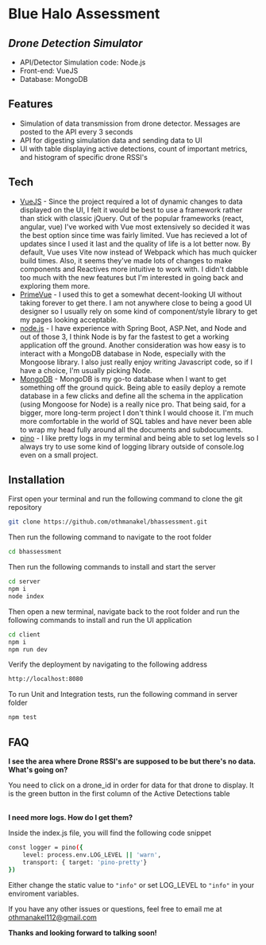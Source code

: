 # Blue Halo Assessment
## _Drone Detection Simulator_

- API/Detector Simulation code: Node.js
- Front-end: VueJS 
- Database: MongoDB

## Features

- Simulation of data transmission from drone detector. Messages are posted to the API every 3 seconds
- API for digesting simulation data and sending data to UI
- UI with table displaying active detections, count of important metrics, and histogram of specific drone RSSI's
## Tech


- [VueJS] - Since the project required a lot of dynamic changes to data displayed on the UI, I felt it would be best to use a framework rather than stick with classic jQuery. Out of the popular frameworks (react, angular, vue) I've worked with Vue most extensively so decided it was the best option since time was fairly limited. Vue has recieved a lot of updates since I used it last and the quality of life is a lot better now. By default, Vue uses Vite now instead of Webpack which has much quicker build times. Also, it seems they've made lots of changes to make components and Reactives more intuitive to work with. I didn't dabble too much with the new features but I'm interested in going back and exploring them more.   
- [PrimeVue] - I used this to get a somewhat decent-looking UI without taking forever to get there. I am not anywhere close to being a good UI designer so I usually rely on some kind of component/style library to get my pages looking acceptable.  
- [node.js] - I have experience with Spring Boot, ASP.Net, and Node and out of those 3, I think Node is by far the fastest to get a working application off the ground. Another consideration was how easy is to interact with a MongoDB database in Node, especially with the Mongoose library. I also just really enjoy writing Javascript code, so if I have a choice, I'm usually picking Node.
- [MongoDB] - MongoDB is my go-to database when I want to get something off the ground quick. Being able to easily deploy a remote database in a few clicks and define all the schema in the application (using Mongoose for Node) is a really nice pro. That being said, for a bigger, more long-term project I don't think I would choose it. I'm much more comfortable in the world of SQL tables and have never been able to wrap my head fully around all the documents and subdocuments. 
- [pino] - I like pretty logs in my terminal and being able to set log levels so I always try to use some kind of logging library outside of console.log even on a small project. 

## Installation

First open your terminal and run the following command to clone the git repository
```sh
git clone https://github.com/othmanakel/bhassessment.git
```
Then run the following command to navigate to the root folder
```sh
cd bhassessment
```
Then run the following commands to install and start the server
```sh
cd server
npm i
node index
```

Then open a new terminal, navigate back to the root folder and run the following commands to install and run the UI application 

```sh
cd client
npm i
npm run dev
```

Verify the deployment by navigating to the following address

```sh
http://localhost:8080
```

To run Unit and Integration tests, run the following command in server folder

```sh
npm test
```

 ## FAQ
**I see the area where Drone RSSI's are supposed to be but there's no data. What's going on?**
&nbsp;&nbsp;&nbsp;&nbsp;&nbsp;&nbsp;&nbsp;&nbsp;&nbsp;&nbsp;&nbsp;&nbsp;&nbsp;&nbsp;&nbsp;&nbsp;&nbsp;&nbsp;&nbsp;&nbsp;&nbsp;&nbsp;&nbsp;&nbsp;&nbsp;&nbsp;&nbsp;&nbsp;&nbsp;&nbsp;&nbsp;&nbsp;&nbsp;&nbsp;&nbsp;&nbsp;&nbsp;&nbsp;

You need to click on a drone_id in order for data for that drone to display. It is the green button in the first column of the Active Detections table
&nbsp;&nbsp;&nbsp;&nbsp;&nbsp;&nbsp;&nbsp;&nbsp;&nbsp;&nbsp;&nbsp;&nbsp;&nbsp;&nbsp;&nbsp;&nbsp;&nbsp;&nbsp;&nbsp;&nbsp;&nbsp;&nbsp;&nbsp;&nbsp;&nbsp;&nbsp;&nbsp;&nbsp;&nbsp;&nbsp;&nbsp;&nbsp;&nbsp;&nbsp;&nbsp;&nbsp;&nbsp;&nbsp;&nbsp;&nbsp;&nbsp;&nbsp;&nbsp;&nbsp;&nbsp;&nbsp;&nbsp;&nbsp;&nbsp;&nbsp;

**I need more logs. How do I get them?**
&nbsp;&nbsp;&nbsp;&nbsp;&nbsp;&nbsp;&nbsp;&nbsp;&nbsp;&nbsp;&nbsp;&nbsp;&nbsp;&nbsp;&nbsp;&nbsp;&nbsp;&nbsp;&nbsp;&nbsp;&nbsp;&nbsp;&nbsp;&nbsp;&nbsp;&nbsp;&nbsp;&nbsp;&nbsp;&nbsp;&nbsp;&nbsp;&nbsp;&nbsp;&nbsp;&nbsp;&nbsp;&nbsp;&nbsp;&nbsp;&nbsp;&nbsp;&nbsp;&nbsp;&nbsp;&nbsp;&nbsp;&nbsp;&nbsp;&nbsp;

Inside the index.js file, you will find the following code snippet
```sh 
const logger = pino({ 
    level: process.env.LOG_LEVEL || 'warn', 
    transport: { target: 'pino-pretty'}
}) 
```
Either change the static value to `"info"` or set LOG_LEVEL to `"info"` in your enviroment variables. 

If you have any other issues or questions, feel free to email me at othmanakel112@gmail.com


**Thanks and looking forward to talking soon!**

[node.js]: <http://nodejs.org>
[PrimeVue]: <https://primevue.org>
[MongoDB]: <https://www.mongodb.com/>
[pino]: <https://github.com/pinojs/pino>
[VueJS]:<https://vuejs.org/>
   
  
